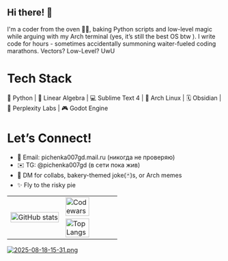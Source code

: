 ## Hi there! 👋

I'm a coder from the oven 🧁🔥, baking Python scripts and low-level magic while arguing with my Arch terminal (yes, it’s still the best OS btw ). I write code for hours - sometimes accidentally summoning waiter-fueled coding marathons. Vectors? Low-Level? UwU

# Tech Stack
🐍 Python | 📐 Linear Algebra | 💻 Sublime Text 4 |
🐧 Arch Linux | 🗓 Obsidian | 🤖 Perplexity Labs | 🎮 Godot Engine

# Let’s Connect!

- 📧 Email: pichenka007gd.mail.ru (никогда не проверяю)
- ✉️ TG: @pichenka007gd (в сети пока жив)
- 💬 DM for collabs, bakery-themed joke(🃏)s, or Arch memes
- ✨ Fly to the risky pie

<table>
  <tr>
    <td rowspan="2" width="50%">
      <img src="https://github-readme-stats.vercel.app/api?username=pichenka007gd&show_icons=true&theme=radical" alt="GitHub stats" width="100%">
    </td>
    <td width="50%">
      <img src="https://www.codewars.com/users/pichenka007gd/badges/large" alt="Codewars" width="70%">
    </td>
  </tr>
  <tr>
    <td width="50%">
      <img src="https://github-readme-stats.vercel.app/api/top-langs/?username=pichenka007gd&layout=compact" alt="Top Langs" width="70%">
    </td>
  </tr>
</table>

[![2025-08-18-15-31.png](https://i.postimg.cc/J4rzvVDs/2025-08-18-15-31.png)](https://postimg.cc/WtyVqy7V)
